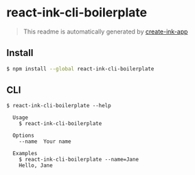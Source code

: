 # react-ink-cli-boilerplate

> This readme is automatically generated by [create-ink-app](https://github.com/vadimdemedes/create-ink-app)

## Install

```bash
$ npm install --global react-ink-cli-boilerplate
```

## CLI

```
$ react-ink-cli-boilerplate --help

  Usage
    $ react-ink-cli-boilerplate

  Options
    --name  Your name

  Examples
    $ react-ink-cli-boilerplate --name=Jane
    Hello, Jane
```
